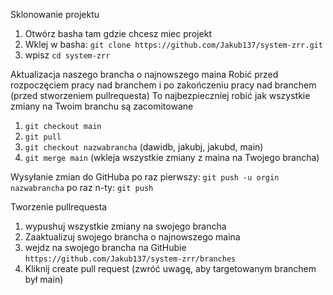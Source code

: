 Sklonowanie projektu
1. Otwórz basha tam gdzie chcesz miec projekt
2. Wklej w basha: ```git clone https://github.com/Jakub137/system-zrr.git``` 
3. wpisz ```cd system-zrr```

Aktualizacja naszego brancha o najnowszego maina
Robić przed rozpoczęciem pracy nad branchem i po zakończeniu pracy nad branchem (przed stworzeniem pullrequesta)
To najbezpieczniej robić jak wszystkie zmiany na Twoim branchu są zacomitowane
1. ```git checkout main```
2. ```git pull```
3. ```git checkout nazwabrancha``` (dawidb, jakubj, jakubd, main)
4. ```git merge main``` (wkleja wszystkie zmiany z maina na Twojego brancha) 

Wysyłanie zmian do GitHuba 
po raz pierwszy: ```git push -u orgin nazwabrancha```
po raz n-ty: ```git push```

Tworzenie pullrequesta
1. wypushuj wszystkie zmiany na swojego brancha
2. Zaaktualizuj swojego brancha o najnowszego maina
3. wejdz na swojego brancha na GitHubie ```https://github.com/Jakub137/system-zrr/branches```
4. Kliknij create pull request (zwróć uwagę, aby targetowanym branchem był main)
